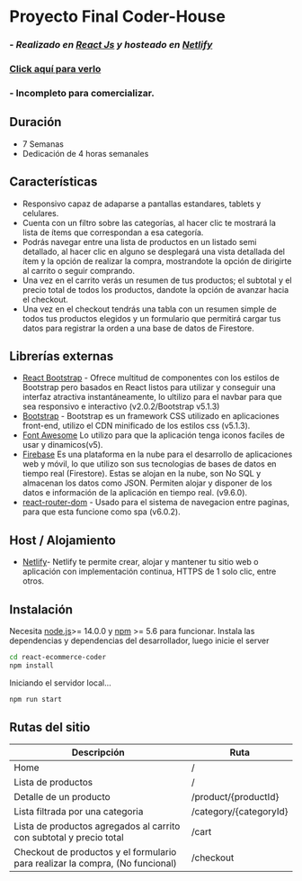 # Proyecto Final Coder-House
### - _Realizado en [React Js](https://es.reactjs.org/) y hosteado en [Netlify](https://www.netlify.com/)_
### [Click aquí para verlo](https://react-ecommerce-saavedra-lucas.netlify.app/) 
### - Incompleto para comercializar.

## Duración

- 7 Semanas
- Dedicación de  4 horas semanales

## Características
- Responsivo capaz de adaparse a pantallas estandares, tablets y celulares.
- Cuenta con un filtro sobre las categorías, al hacer clic te mostrará la lista de ítems que correspondan a esa categoría.
- Podrás navegar entre una lista de productos en un listado semi detallado, al hacer clic en alguno se desplegará una vista detallada del ítem y la opción de realizar la compra, mostrandote la opción de dirigirte al carrito o seguir comprando.
- Una vez en el carrito verás un resumen de tus productos; el subtotal y el precio total de todos los productos, dandote la opción de avanzar hacia el checkout.
- Una vez en el checkout tendrás una tabla con un resumen simple de todos tus productos elegidos y un formulario que permitirá cargar tus datos para registrar la orden a una base de datos de Firestore.


## Librerías externas

- [React Bootstrap](https://react-bootstrap.github.io/) - Ofrece multitud de componentes con los estilos de Bootstrap pero basados en React listos para utilizar y conseguir una interfaz atractiva instantáneamente, lo ultilizo para el navbar para que sea responsivo e interactivo (v2.0.2/Bootstrap v5.1.3)
- [Bootstrap](https://getbootstrap.com/)  - Bootstrap es un framework CSS utilizado en aplicaciones front-end, utilizo el CDN minificado de los estilos css (v5.1.3).
- [Font Awesome](https://fontawesome.com/) Lo utilizo para que la aplicación tenga iconos faciles de usar y dinamicos(v5).
- [Firebase](https://firebase.google.com/)  Es una plataforma en la nube para el desarrollo de aplicaciones web y móvil, lo que utilizo son sus tecnologias de bases de datos en tiempo real (Firestore). Estas se alojan en la nube, son No SQL y almacenan los datos como JSON. Permiten alojar y disponer de los datos e información de la aplicación en tiempo real. (v9.6.0).
- [react-router-dom](https://reactrouter.com/) - Usado para el sistema de navegacion entre paginas, para que esta funcione como spa (v6.0.2).
## Host / Alojamiento
- [Netlify](https://www.netlify.com/)- Netlify te permite crear, alojar y mantener tu sitio web o aplicación con implementación continua, HTTPS de 1 solo clic, entre otros.
## Instalación

Necesita [node.js](https://nodejs.org/)>= 14.0.0 y [npm](https://www.npmjs.com/) >= 5.6  para funcionar.
Instala las dependencias y dependencias del desarrollador, luego inicie el server

```sh
cd react-ecommerce-coder
npm install
```

Iniciando el servidor local...

```sh
npm run start
```

## Rutas del sitio

|  Descripción| Ruta |
| ------ | ------ |
| Home | / |
| Lista de productos | / |
| Detalle de un producto | /product/{productId} |
| Lista filtrada por una categoria | /category/{categoryId} |
| Lista de productos agregados al carrito con subtotal y precio total | /cart |
| Checkout de productos y el formulario para realizar la compra, (No funcional) | /checkout








